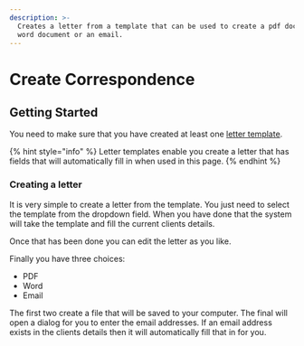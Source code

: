 ```yaml
---
description: >-
  Creates a letter from a template that can be used to create a pdf document,
  word document or an email.
---
```


# Create Correspondence

## Getting Started

You need to make sure that you have created  at least one [letter template](../../../overview/letter-templates.md).

{% hint style="info" %}
 Letter templates enable you create a letter that has fields that will automatically fill in when used in this page.
{% endhint %}

### Creating a letter

It is very simple to create a letter from the template. You just need to select the template from the dropdown field. When you have done that the system will take the template and fill the current clients details. 

Once that has been done you can edit the letter as you like.

Finally you have three choices:

* PDF
* Word
* Email

The first two create a file that will be saved to your computer. The final will open a dialog for you to enter the email addresses. If an email address exists in the clients details then it will automatically fill that in for you.




